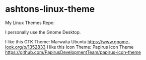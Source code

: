 # ashtons-linux-theme
My Linux Themes Repo:

I personally use the Gnome Desktop.

I like this GTK Theme: Marwaita Ubuntu https://www.gnome-look.org/p/1352833
I like this Icon Theme: Papirus Icon Theme https://github.com/PapirusDevelopmentTeam/papirus-icon-theme
